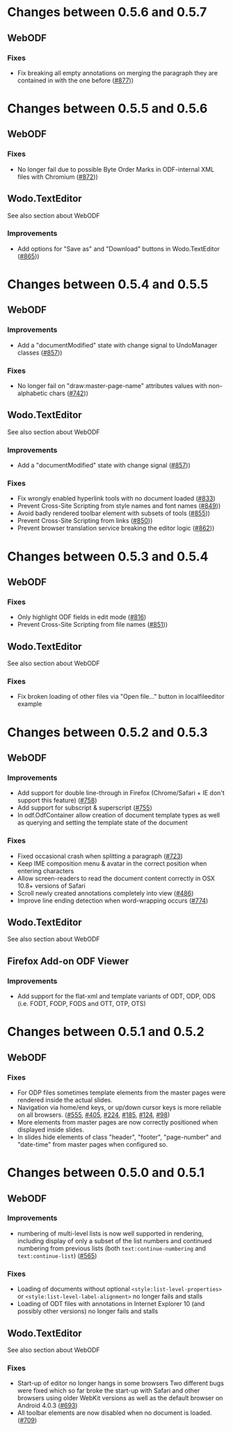 # Changes between 0.5.6 and 0.5.7

## WebODF

### Fixes

* Fix breaking all empty annotations on merging the paragraph they are contained in with the one before ([#877](https://github.com/kogmbh/WebODF/pull/877)))


# Changes between 0.5.5 and 0.5.6

## WebODF

### Fixes

* No longer fail due to possible Byte Order Marks in ODF-internal XML files with Chromium ([#872](https://github.com/kogmbh/WebODF/issues/872)))


## Wodo.TextEditor
See also section about WebODF

### Improvements

* Add options for "Save as" and "Download" buttons in Wodo.TextEditor ([#865](https://github.com/kogmbh/WebODF/pull/865)))


# Changes between 0.5.4 and 0.5.5

## WebODF

### Improvements

* Add a "documentModified" state with change signal to UndoManager classes ([#857](https://github.com/kogmbh/WebODF/pull/857)))

### Fixes

* No longer fail on "draw:master-page-name" attributes values with non-alphabetic chars ([#742](https://github.com/kogmbh/WebODF/pull/742)))


## Wodo.TextEditor
See also section about WebODF

### Improvements

* Add a "documentModified" state with change signal ([#857](https://github.com/kogmbh/WebODF/pull/857)))

### Fixes

* Fix wrongly enabled hyperlink tools with no document loaded ([#833](https://github.com/kogmbh/WebODF/pull/833))
* Prevent Cross-Site Scripting from style names and font names ([#849](https://github.com/kogmbh/WebODF/pull/849)))
* Avoid badly rendered toolbar element with subsets of tools ([#855](https://github.com/kogmbh/WebODF/pull/855)))
* Prevent Cross-Site Scripting from links ([#850](https://github.com/kogmbh/WebODF/pull/850)))
* Prevent browser translation service breaking the editor logic ([#862](https://github.com/kogmbh/WebODF/pull/862)))

# Changes between 0.5.3 and 0.5.4

## WebODF

### Fixes

* Only highlight ODF fields in edit mode ([#816](https://github.com/kogmbh/WebODF/issues/816))
* Prevent Cross-Site Scripting from file names ([#851](https://github.com/kogmbh/WebODF/pull/851)))

## Wodo.TextEditor
See also section about WebODF

### Fixes

* Fix broken loading of other files via "Open file..." button in localfileeditor example


# Changes between 0.5.2 and 0.5.3

## WebODF

### Improvements

* Add support for double line-through in Firefox (Chrome/Safari + IE don't support this feature) ([#758](https://github.com/kogmbh/WebODF/pull/758))
* Add support for subscript & superscript ([#755](https://github.com/kogmbh/WebODF/pull/755))
* In odf.OdfContainer allow creation of document template types as well as querying and setting the template state of the document

### Fixes

* Fixed occasional crash when splitting a paragraph ([#723](https://github.com/kogmbh/WebODF/issues/723))
* Keep IME composition menu & avatar in the correct position when entering characters
* Allow screen-readers to read the document content correctly in OSX 10.8+ versions of Safari
* Scroll newly created annotations completely into view ([#486](https://github.com/kogmbh/WebODF/issues/486))
* Improve line ending detection when word-wrapping occurs ([#774](https://github.com/kogmbh/WebODF/pull/774))


## Wodo.TextEditor
See also section about WebODF


## Firefox Add-on ODF Viewer

### Improvements

* Add support for the flat-xml and template variants of ODT, ODP, ODS (i.e. FODT, FODP, FODS and OTT, OTP, OTS)


# Changes between 0.5.1 and 0.5.2

## WebODF

### Fixes

* For ODP files sometimes template elements from the master pages were rendered inside the actual slides.
* Navigation via home/end keys, or up/down cursor keys is more reliable on all browsers. ([#555](https://github.com/kogmbh/WebODF/issues/555), [#405](https://github.com/kogmbh/WebODF/issues/405), [#224](https://github.com/kogmbh/WebODF/issues/224), [#185](https://github.com/kogmbh/WebODF/issues/185), [#124](https://github.com/kogmbh/WebODF/issues/124), [#98](https://github.com/kogmbh/WebODF/issues/98))
* More elements from master pages are now correctly positioned when displayed inside slides.
* In slides hide elements of class "header", "footer", "page-number" and "date-time" from master pages when configured so.


# Changes between 0.5.0 and 0.5.1

## WebODF

### Improvements

* numbering of multi-level lists is now well supported in rendering, including display of only a subset of the list numbers and continued numbering from previous lists (both `text:continue-numbering` and `text:continue-list`)
([#565](https://github.com/kogmbh/WebODF/pull/565))

### Fixes

* Loading of documents without optional `<style:list-level-properties>` or `<style:list-level-label-alignment>` no longer fails and stalls
* Loading of ODT files with annotations in Internet Explorer 10 (and possibly other versions) no longer fails and stalls


## Wodo.TextEditor
See also section about WebODF

### Fixes

* Start-up of editor no longer hangs in some browsers
Two different bugs were fixed which so far broke the start-up with Safari and other browsers using older WebKit versions as well as the default browser on Android 4.0.3
([#693](https://github.com/kogmbh/WebODF/issues/693))
* All toolbar elements are now disabled when no document is loaded.
([#709](https://github.com/kogmbh/WebODF/issues/709))
